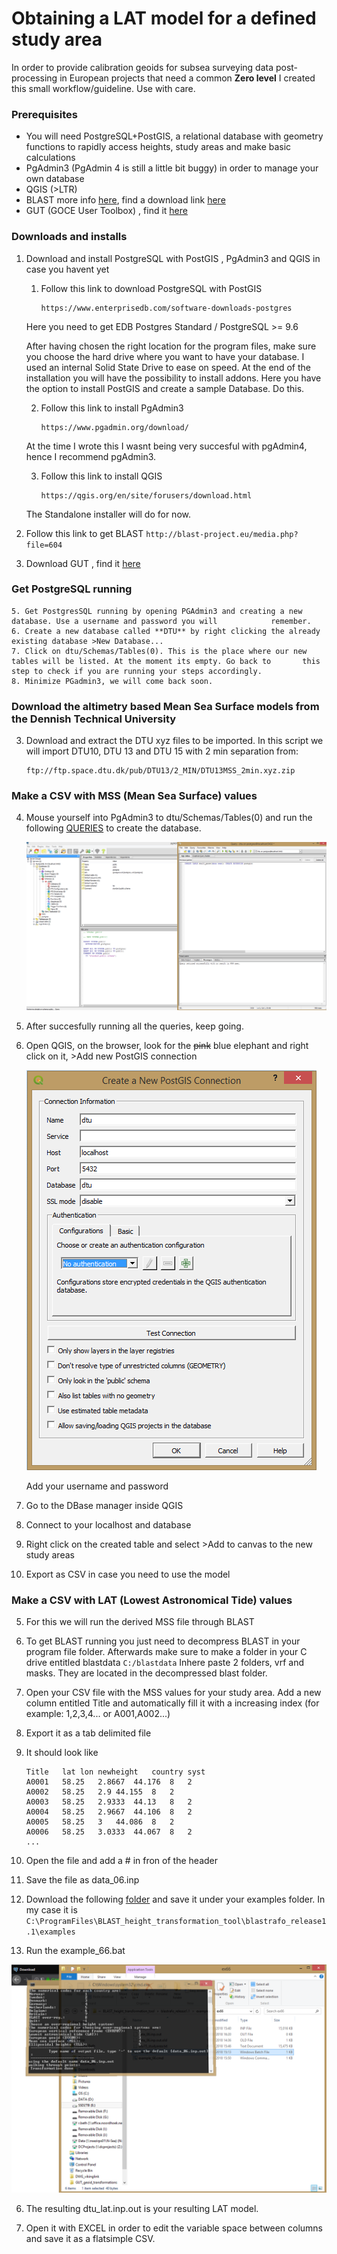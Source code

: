 # Obtaining a LAT model for a defined study area

In order to provide calibration geoids for subsea surveying data post-processing in European projects that need a common **Zero level** I created this small workflow/guideline. Use with care.

### Prerequisites

+ You will need PostgreSQL+PostGIS, a relational database with geometry functions to rapidly access heights, study areas and make basic calculations
+ PgAdmin3 (PgAdmin 4 is still a little bit buggy) in order to manage your own database
+ QGIS (>LTR)
+ BLAST more info [here](http://www.blast-project.eu/), find a download link [here](http://blast-project.eu/media.php?file=604)
+ GUT (GOCE User Toolbox) , find it [here](https://earth.esa.int/web/guest/software-tools/gut/about-gut/overview)

### Downloads and installs

1. Download and install PostgreSQL with PostGIS , PgAdmin3 and QGIS in case you havent yet
	1. Follow this link to download PostgreSQL with PostGIS 
		```
		https://www.enterprisedb.com/software-downloads-postgres 
		```
	Here you need to get EDB Postgres Standard / PostgreSQL >= 9.6
	
	After having chosen the right location for the program files, make sure you choose the hard drive where you want to have your 		database. I used an internal Solid State Drive to ease on speed. At the end of the installation you will have the possibility to 	install addons. Here you have the option to install PostGIS and create a sample Database. Do this.
	
	2. Follow this link to install PgAdmin3
		```
		https://www.pgadmin.org/download/
		```
	At the time I wrote this I wasnt being very succesful with pgAdmin4, hence I recommend pgAdmin3.
	
	3. Follow this link to install QGIS
		```
		https://qgis.org/en/site/forusers/download.html
		```
	The Standalone installer will do for now.

4. Follow this link to get BLAST
		```
		http://blast-project.eu/media.php?file=604
		```
5. Download GUT , find it [here](https://earth.esa.int/web/guest/software-tools/gut/download-gut-here)
	
### Get PostgreSQL running
	5. Get PostgresSQL running by opening PGAdmin3 and creating a new database. Use a username and password you will 			remember. 
	6. Create a new database called **DTU** by right clicking the already existing database >New Database... 
	7. Click on dtu/Schemas/Tables(0). This is the place where our new tables will be listed. At the moment its empty. Go back to 		this step to check if you are running your steps accordingly.
	8. Minimize PGadmin3, we will come back soon.
	
	
### Download the altimetry based Mean Sea Surface models from the Dennish Technical University

3. Download and extract the DTU xyz files to be imported. In this script we will import DTU10, DTU 13 and DTU 15 with 2 min separation  from:	
	```
	ftp://ftp.space.dtu.dk/pub/DTU13/2_MIN/DTU13MSS_2min.xyz.zip
	```

### Make a CSV with MSS (Mean Sea Surface) values

4. Mouse yourself into PgAdmin3 to dtu/Schemas/Tables(0) and run the following [QUERIES](./queries.sql) to create the database. 

	![Alt text](/screenshot1.png?raw=true "Optional Title")
	
5. After succesfully running all the queries, keep going.
	

4. Open QGIS, on the browser, look for the ~~pink~~ blue elephant and right click on it, >Add new PostGIS connection
	
	![Alt text](/screenshot2.png?raw=true "Optional Title")
	
	Add your username and password
	
5. Go to the DBase manager inside QGIS


2. Connect to your localhost and database


3. Right click on the created table and select >Add to canvas to the new study areas


4. Export as CSV in case you need to use the model


### Make a CSV with LAT (Lowest Astronomical Tide) values

5. For this we will run the derived MSS file through BLAST

5. To get BLAST running you just need to decompress BLAST in your program file folder. Afterwards make sure to make a folder in
	your C drive entitled blastdata ```C:/blastdata``` Inhere paste 2 folders, vrf and masks. They are located in the decompressed blast
	folder.
2. Open your CSV file with the MSS values for your study area. Add a new column entitled Title and automatically fill it with a 
	increasing index (for example: 1,2,3,4... or A001,A002...)
5. Export it as a tab delimited file
5. It should look like
	```
	Title	lat	lon	newheight	country	syst
	A0001	58.25	2.8667	44.176	8	2
	A0002	58.25	2.9	44.155	8	2
	A0003	58.25	2.9333	44.13	8	2
	A0004	58.25	2.9667	44.106	8	2
	A0005	58.25	3	44.086	8	2
	A0006	58.25	3.0333	44.067	8	2
	...
	```
5. Open the file and add a # in fron of the header
5. Save the file as data_06.inp
5. Download the following [folder](dtu_lat.7z) and save it under your examples folder. In my case it is 
	```C:\ProgramFiles\BLAST_height_transformation_tool\blastrafo_release1.1\examples```
5. Run the example_66.bat

![Alt text](/screenshot3.png?raw=true "Optional Title")

6. The resulting dtu_lat.inp.out is your resulting LAT model.

7. Open it with EXCEL in order to edit the variable space between columns and save it as a flatsimple CSV.	









